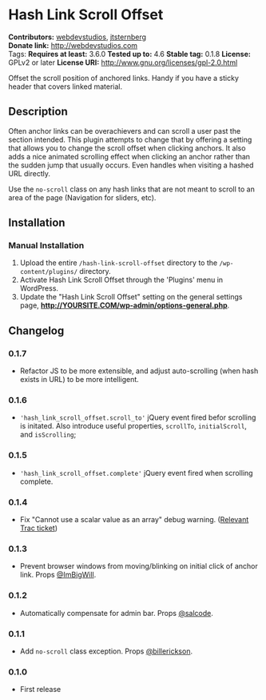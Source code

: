 # Hash Link Scroll Offset #
**Contributors:**      [webdevstudios](http://profiles.wordpress.org/webdevstudios/), [jtsternberg](http://profiles.wordpress.org/jtsternberg/)  
**Donate link:**       http://webdevstudios.com  
Tags:
**Requires at least:** 3.6.0
**Tested up to:**      4.6
**Stable tag:**        0.1.8
**License:**           GPLv2 or later
**License URI:**       http://www.gnu.org/licenses/gpl-2.0.html

Offset the scroll position of anchored links. Handy if you have a sticky header that covers linked material.

## Description ##

Often anchor links can be overachievers and can scroll a user past the section intended. This plugin attempts to change that by offering a setting that allows you to change the scroll offset when clicking anchors. It also adds a nice animated scrolling effect when clicking an anchor rather than the sudden jump that usually occurs. Even handles when visiting a hashed URL directly.

Use the `no-scroll` class on any hash links that are not meant to scroll to an area of the page (Navigation for sliders, etc).

## Installation ##

### Manual Installation ###

1. Upload the entire `/hash-link-scroll-offset` directory to the `/wp-content/plugins/` directory.
2. Activate Hash Link Scroll Offset through the 'Plugins' menu in WordPress.
3. Update the "Hash Link Scroll Offset" setting on the general settings page, **http://YOURSITE.COM/wp-admin/options-general.php**.

## Changelog ##

### 0.1.7
* Refactor JS to be more extensible, and adjust auto-scrolling (when hash exists in URL) to be more intelligent.

### 0.1.6
* `'hash_link_scroll_offset.scroll_to'` jQuery event fired befor scrolling is initated. Also introduce useful properties, `scrollTo`, `initialScroll`, and `isScrolling`;

### 0.1.5
* `'hash_link_scroll_offset.complete'` jQuery event fired when scrolling complete.

### 0.1.4
* Fix "Cannot use a scalar value as an array" debug warning. ([Relevant Trac ticket](https://core.trac.wordpress.org/ticket/29722#comment:8))

### 0.1.3
* Prevent browser windows from moving/blinking on initial click of anchor link. Props [@ImBigWill](https://github.com/WebDevStudios/Hash-Link-Scroll-Offset/pull/9).

### 0.1.2
* Automatically compensate for admin bar. Props [@salcode](https://github.com/WebDevStudios/Hash-Link-Scroll-Offset/pull/5).

### 0.1.1
* Add `no-scroll` class exception. Props [@billerickson](https://github.com/billerickson).

### 0.1.0
* First release
